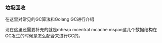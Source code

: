 ### 垃圾回收

在这里对常见的GC算法和Golang GC进行介绍

现在这里还需要补充的就是mheap mcentral mcache mspan这几个数据结构在GC发生的时候是怎么配合来进行GC的。

